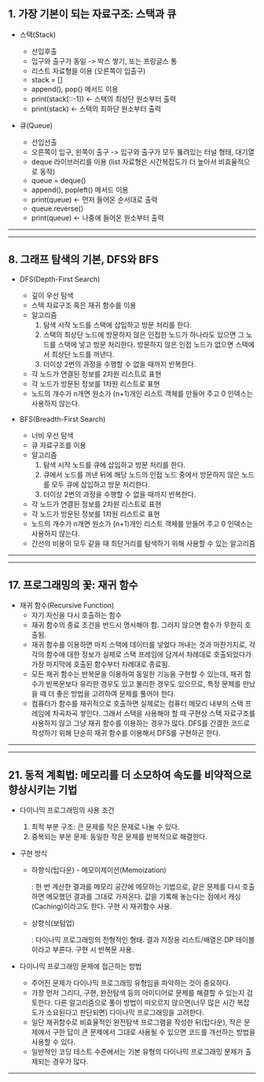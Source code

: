 ## 1. 가장 기본이 되는 자료구조: 스택과 큐

- 스택(Stack)
  - 선입후출
  - 입구와 출구가 동일 -> 박스 쌓기, 또는 프링글스 통
  - 리스트 자료형을 이용 (오른쪽이 입출구)
  - stack = []
  - append(), pop() 메서드 이용
  - print(stack[::-1]) <- 스택의 최상단 원소부터 출력
  - print(stack) <- 스택의 최하단 원소부터 출력

- 큐(Queue)
  - 선입선출
  - 오른쪽이 입구, 왼쪽이 출구 -> 입구와 출구가 모두 뚫려있는 터널 형태, 대기열
  - deque 라이브러리를 이용 (list 자료형은 시간복잡도가 더 높아서 비효율적으로 동작)
  - queue = deque()
  - append(), popleft() 메서드 이용
  - print(queue) <- 먼저 들어온 순서대로 출력
  - queue.reverse()
  - print(queue) <- 나중에 들어온 원소부터 출력

---

















---

## 8. 그래프 탐색의 기본, DFS와 BFS

- DFS(Depth-First Search)
  - 깊이 우선 탐색
  - 스택 자료구조 혹은 재귀 함수를 이용
  - 알고리즘
    1. 탐색 시작 노드를 스택에 삽입하고 방문 처리를 한다.
    2. 스택의 최상단 노드에 방문하지 않은 인접한 노드가 하나라도 있으면 그 노드를 스택에 넣고 방문 처리한다. 방문하지 않은 인접 노드가 없으면 스택에서 최상단 노드를 꺼낸다.
    3. 더이상 2번의 과정을 수행할 수 없을 때까지 반복한다.
  - 각 노드가 연결된 정보를 2차원 리스트로 표현
  - 각 노드가 방문된 정보를 1차원 리스트로 표현
  - 노드의 개수가 n개면 원소가 (n+1)개인 리스트 객체를 만들어 주고 0 인덱스는 사용하지 않는다.

- BFS(Breadth-First Search)
  - 너비 우선 탐색
  - 큐 자료구조를 이용
  - 알고리즘
    1. 탐색 시작 노드를 큐에 삽입하고 방문 처리를 한다.
    2. 큐에서 노드를 꺼낸 뒤에 해당 노드의 인접 노드 중에서 방문하지 않은 노드를 모두 큐에 삽입하고 방문 처리한다.
    3. 더이상 2번의 과정을 수행할 수 없을 때까지 반복한다.
  - 각 노드가 연결된 정보를 2차원 리스트로 표현
  - 각 노드가 방문된 정보를 1차원 리스트로 표현
  - 노드의 개수가 n개면 원소가 (n+1)개인 리스트 객체를 만들어 주고 0 인덱스는 사용하지 않는다.
  - 간선의 비용이 모두 같을 때 최단거리를 탐색하기 위해 사용할 수 있는 알고리즘

---









---

## 17. 프로그래밍의 꽃: 재귀 함수

- 재귀 함수(Recursive Function)
  - 자기 자신을 다시 호출하는 함수
  - 재귀 함수의 종료 조건을 반드시 명시해야 함. 그러지 않으면 함수가 무한히 호출됨.
  - 재귀 함수를 이용하면 마치 스택에 데이터를 넣었다 꺼내는 것과 마찬가지로, 각각의 함수에 대한 정보가 실제로 스택 프레임에 담겨서 차례대로 호출되었다가 가장 마지막에 호출된 함수부터 차례대로 종료됨.
  - 모든 재귀 함수는 반복문을 이용하여 동일한 기능을 구현할 수 있는데, 재귀 함수가 반복문보다 유리한 경우도 있고 불리한 경우도 있으므로, 특정 문제를 만났을 때 더 좋은 방법을 고려하여 문제를 풀어야 한다.
  - 컴퓨터가 함수를 재귀적으로 호출하면 실제로는 컴퓨터 메모리 내부의 스택 프레임에 차곡차곡 쌓인다. 그래서 스택을 사용해야 할 때 구현상 스택 자료구조를 사용하지 않고 그냥 재귀 함수를 이용하는 경우가 많다. DFS를 간결한 코드로 작성하기 위해 단순히 재귀 함수를 이용해서 DFS를 구현하곤 한다.

---











---

## 21. 동적 계획법: 메모리를 더 소모하여 속도를 비약적으로 향상시키는 기법

- 다이나믹 프로그래밍의 사용 조건
  1. 최적 부분 구조: 큰 문제를 작은 문제로 나눌 수 있다.
  2. 중복되는 부분 문제: 동일한 작은 문제를 반복적으로 해결한다.

- 구현 방식

  - 하향식(탑다운) - 메모이제이션(Memoization)

    : 한 번 계산한 결과를 메모리 공간에 메모하는 기법으로, 같은 문제를 다시 호출하면 메모했던 결과를 그대로 가져온다. 값을 기록해 놓는다는 점에서 캐싱(Caching)이라고도 한다. 구현 시 재귀함수 사용.

  - 상향식(보텀업)

    : 다이나믹 프로그래밍의 전형적인 형태. 결과 저장용 리스트/배열은 DP 테이블이라고 부른다. 구현 시 반복문 사용.

- 다이나믹 프로그래밍 문제에 접근하는 방법

  - 주어진 문제가 다이나믹 프로그래밍 유형임을 파악하는 것이 중요하다.
  - 가장 먼저 그리디, 구현, 완전탐색 등의 아이디어로 문제를 해결할 수 있는지 검토한다. 다른 알고리즘으로 풀이 방법이 떠오르지 않으면(너무 많은 시간 복잡도가 소요된다고 판단되면) 다이나믹 프로그래밍을 고려한다.
  - 일단 재귀함수로 비효율적인 완전탐색 프로그램을 작성한 뒤(탑다운), 작은 문제에서 구한 답이 큰 문제에서 그대로 사용될 수 있으면 코드를 개선하는 방법을 사용할 수 있다.
  - 일반적인 코딩 테스트 수준에서는 기본 유형의 다이나믹 프로그래밍 문제가 출제되는 경우가 많다.

---





